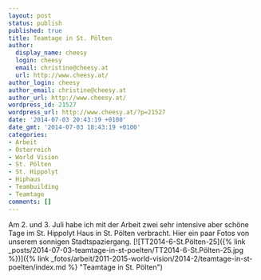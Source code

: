 ```yaml
---
layout: post
status: publish
published: true
title: Teamtage in St. Pölten
author:
  display_name: cheesy
  login: cheesy
  email: christine@cheesy.at
  url: http://www.cheesy.at/
author_login: cheesy
author_email: christine@cheesy.at
author_url: http://www.cheesy.at/
wordpress_id: 21527
wordpress_url: http://www.cheesy.at/?p=21527
date: '2014-07-03 20:43:19 +0100'
date_gmt: '2014-07-03 18:43:19 +0100'
categories:
- Arbeit
- Österreich
- World Vision
- St. Pölten
- St. Hippolyt
- Hiphaus
- Teambuilding
- Teamtage
comments: []
---
```

Am 2. und 3. Juli habe ich mit der Arbeit zwei sehr intensive aber schöne Tage im St. Hippolyt Haus in St. Pölten verbracht. Hier ein paar Fotos von unserem sonnigen Stadtspaziergang.
[![TT2014-6-St.Pölten-25]({% link _posts/2014-07-03-teamtage-in-st-poelten/TT2014-6-St.Pölten-25.jpg %})]({% link _fotos/arbeit/2011-2015-world-vision/2014-2/teamtage-in-st-poelten/index.md %} "Teamtage in St. Pölten")
